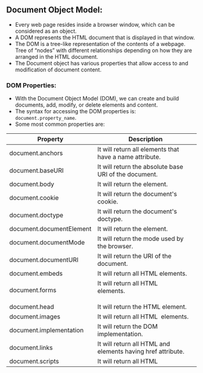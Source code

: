 ## Document Object Model:
  * Every web page resides inside a browser window, which can be considered as an object. 
  * A DOM represents the HTML document that is displayed in that window. 
  * The DOM is a tree-like representation of the contents of a webpage. Tree of “nodes” with different relationships depending on how they are arranged in the HTML document.
  * The Document object has various properties that allow access to and modification of document content. 

   ### DOM Properties:
   * With the Document Object Model (DOM), we can create and build documents, add, modify, or delete elements and content.
   * The syntax for accessing the DOM properties is: `document.property_name`.
   * Some most common properties are:
  
   | Property | Description |
   |----------|-------------|
   |document.anchors|It will return all <a> elements that have a name attribute.|
   |document.baseURI|It will return the absolute base URI of the document.|
   |document.body|It will return the <body> element.|
   |document.cookie|It will return the document's cookie.|
   |document.doctype|It will return the document's doctype.|
   |document.documentElement|It will return the <html> element.|
   |document.documentMode|It will return the mode used by the browser.|
   |document.documentURI|It will return the URI of the document.|
   |document.embeds|It will return all HTML <embed> elements.|
   |document.forms|It will return all HTML <form> elements.|
   |document.head|It will return the HTML <head> element.|
   |document.images|It will return all HTML <img> elements.|
   |document.implementation|It will return the DOM implementation.|
   |document.links|It will return all HTML <area> and <a> elements having href attribute.|
   |document.scripts|It will return all HTML <script> elements.|
   |document.title|It will return the <title> element.|
   |document.URL|It will return the complete URL of the document.|

### DOM Selectors:
  * DOM Selectors is used to select HTML elements within a document using JavaScript. 
  * There are two types of a selector, i.e., single element selector and multiple element selector. 
  * Some of the common ways of selecting the elements on a page using different methods are:

  |Gets|Method|Type|
  |----|------|----|
  |ID|getElementById()|Single Element|
  |Class|getElementsByClassName()|Multiple Element|
  |Tag|getElementsByTagName()|Multiple Element|
  |Selector (single)|querySelector()|Single Element|
  |Selector (all)|querySelectorAll()|Multiple Element|


### DOM traversal properties and methods:
  * We can traverse the DOM in three directions, downwards, upwards and sideways. Each type of traversal uses a different method.
  * 
